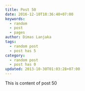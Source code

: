 ```yaml
---
title: Post 50
date: 2016-12-10T18:36:40+07:00
keywords:
  - random
  - post
  - pages
author: Dimas Lanjaka
tags:
  - random post
  - post has 5
category:
  - random post
  - post has 0
updated: 2013-10-30T01:03:28+07:00
---
```

This is content of post 50